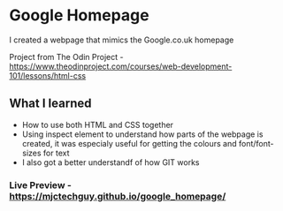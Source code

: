 
# Google Homepage

I created a webpage that mimics the Google.co.uk homepage 

Project from The Odin Project - https://www.theodinproject.com/courses/web-development-101/lessons/html-css

## What I learned
+ How to use both HTML and CSS together
+ Using inspect element to understand how parts of the webpage is created, it was especialy useful for getting the colours and font/font-sizes for text
+ I also got a better understandf of how GIT works

### Live Preview - https://mjctechguy.github.io/google_homepage/
